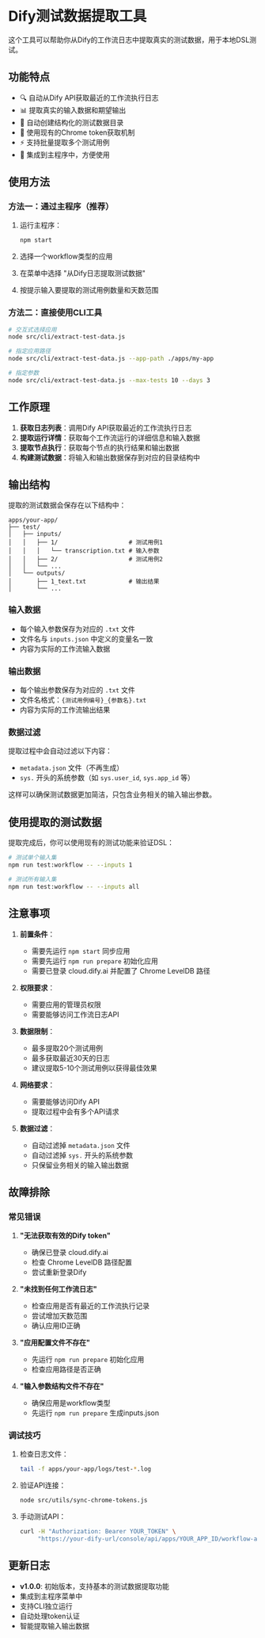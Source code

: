 # Dify测试数据提取工具

这个工具可以帮助你从Dify的工作流日志中提取真实的测试数据，用于本地DSL测试。

## 功能特点

- 🔍 自动从Dify API获取最近的工作流执行日志
- 📊 提取真实的输入数据和期望输出
- 📁 自动创建结构化的测试数据目录
- 🔑 使用现有的Chrome token获取机制
- ⚡ 支持批量提取多个测试用例
- 🎯 集成到主程序中，方便使用

## 使用方法

### 方法一：通过主程序（推荐）

1. 运行主程序：
   ```bash
   npm start
   ```

2. 选择一个workflow类型的应用

3. 在菜单中选择 "从Dify日志提取测试数据"

4. 按提示输入要提取的测试用例数量和天数范围

### 方法二：直接使用CLI工具

```bash
# 交互式选择应用
node src/cli/extract-test-data.js

# 指定应用路径
node src/cli/extract-test-data.js --app-path ./apps/my-app

# 指定参数
node src/cli/extract-test-data.js --max-tests 10 --days 3
```

## 工作原理

1. **获取日志列表**：调用Dify API获取最近的工作流执行日志
2. **提取运行详情**：获取每个工作流运行的详细信息和输入数据
3. **提取节点执行**：获取每个节点的执行结果和输出数据
4. **构建测试数据**：将输入和输出数据保存到对应的目录结构中

## 输出结构

提取的测试数据会保存在以下结构中：

```
apps/your-app/
├── test/
│   ├── inputs/
│   │   ├── 1/                    # 测试用例1
│   │   │   └── transcription.txt # 输入参数
│   │   ├── 2/                    # 测试用例2
│   │   └── ...
│   └── outputs/
│       ├── 1_text.txt            # 输出结果
│       └── ...
```

### 输入数据

- 每个输入参数保存为对应的 `.txt` 文件
- 文件名与 `inputs.json` 中定义的变量名一致
- 内容为实际的工作流输入数据

### 输出数据

- 每个输出参数保存为对应的 `.txt` 文件
- 文件名格式：`{测试用例编号}_{参数名}.txt`
- 内容为实际的工作流输出结果

### 数据过滤

提取过程中会自动过滤以下内容：
- `metadata.json` 文件（不再生成）
- `sys.` 开头的系统参数（如 `sys.user_id`, `sys.app_id` 等）

这样可以确保测试数据更加简洁，只包含业务相关的输入输出参数。

## 使用提取的测试数据

提取完成后，你可以使用现有的测试功能来验证DSL：

```bash
# 测试单个输入集
npm run test:workflow -- --inputs 1

# 测试所有输入集
npm run test:workflow -- --inputs all
```

## 注意事项

1. **前置条件**：
   - 需要先运行 `npm start` 同步应用
   - 需要先运行 `npm run prepare` 初始化应用
   - 需要已登录 cloud.dify.ai 并配置了 Chrome LevelDB 路径

2. **权限要求**：
   - 需要应用的管理员权限
   - 需要能够访问工作流日志API

3. **数据限制**：
   - 最多提取20个测试用例
   - 最多获取最近30天的日志
   - 建议提取5-10个测试用例以获得最佳效果

4. **网络要求**：
   - 需要能够访问Dify API
   - 提取过程中会有多个API请求

5. **数据过滤**：
   - 自动过滤掉 `metadata.json` 文件
   - 自动过滤掉 `sys.` 开头的系统参数
   - 只保留业务相关的输入输出数据

## 故障排除

### 常见错误

1. **"无法获取有效的Dify token"**
   - 确保已登录 cloud.dify.ai
   - 检查 Chrome LevelDB 路径配置
   - 尝试重新登录Dify

2. **"未找到任何工作流日志"**
   - 检查应用是否有最近的工作流执行记录
   - 尝试增加天数范围
   - 确认应用ID正确

3. **"应用配置文件不存在"**
   - 先运行 `npm run prepare` 初始化应用
   - 检查应用路径是否正确

4. **"输入参数结构文件不存在"**
   - 确保应用是workflow类型
   - 先运行 `npm run prepare` 生成inputs.json

### 调试技巧

1. 检查日志文件：
   ```bash
   tail -f apps/your-app/logs/test-*.log
   ```

2. 验证API连接：
   ```bash
   node src/utils/sync-chrome-tokens.js
   ```

3. 手动测试API：
   ```bash
   curl -H "Authorization: Bearer YOUR_TOKEN" \
        "https://your-dify-url/console/api/apps/YOUR_APP_ID/workflow-app-logs"
   ```

## 更新日志

- **v1.0.0**: 初始版本，支持基本的测试数据提取功能
- 集成到主程序菜单中
- 支持CLI独立运行
- 自动处理token认证
- 智能提取输入输出数据 